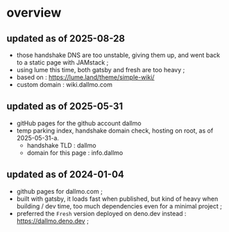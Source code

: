 # overview

## updated as of 2025-08-28
- those handshake DNS are too unstable, giving them up, and went back to a static page with JAMstack ;
- using lume this time, both gatsby and fresh are too heavy ; 
- based on : https://lume.land/theme/simple-wiki/
- custom domain : wiki.dallmo.com

## updated as of 2025-05-31
- gitHub pages for the github account dallmo
- temp parking index, handshake domain check, hosting on root, as of 2025-05-31-a.
  - handshake TLD : dallmo
  - domain for this page : info.dallmo

## updated as of 2024-01-04
- github pages for dallmo.com ; 
- built with gatsby, it loads fast when published, but kind of heavy when building / dev time, too much dependencies even for a minimal project ; 
- preferred the `Fresh` version deployed on deno.dev instead : https://dallmo.deno.dev ;


